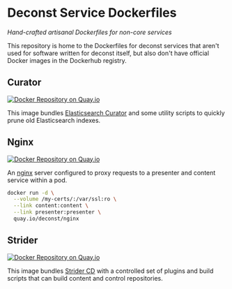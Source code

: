 # Deconst Service Dockerfiles

*Hand-crafted artisanal Dockerfiles for non-core services*

This repository is home to the Dockerfiles for deconst services that aren't used for software written for deconst itself, but also don't have official Docker images in the Dockerhub registry.

## Curator

[![Docker Repository on Quay.io](https://quay.io/repository/deconst/curator/status "Docker Repository on Quay.io")](https://quay.io/repository/deconst/curator)

This image bundles [Elasticsearch Curator](https://www.elastic.co/guide/en/elasticsearch/client/curator/current/index.html) and some utility scripts to quickly prune old Elasticsearch indexes.

## Nginx

[![Docker Repository on Quay.io](https://quay.io/repository/deconst/nginx/status "Docker Repository on Quay.io")](https://quay.io/repository/deconst/nginx)

An [nginx](http://nginx.org/en/docs/) server configured to proxy requests to a presenter and content service within a pod.

```bash
docker run -d \
  --volume /my-certs/:/var/ssl:ro \
  --link content:content \
  --link presenter:presenter \
  quay.io/deconst/nginx
```

## Strider

[![Docker Repository on Quay.io](https://quay.io/repository/deconst/strider/status "Docker Repository on Quay.io")](https://quay.io/repository/deconst/strider)

This image bundles [Strider CD](https://github.com/Strider-CD/strider) with a controlled set of plugins and build scripts that can build content and control repositories.
